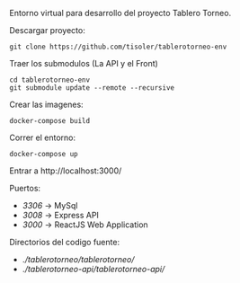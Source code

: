 Entorno virtual para desarrollo del proyecto Tablero Torneo.


Descargar proyecto:

```
git clone https://github.com/tisoler/tablerotorneo-env
```

Traer los submodulos (La API y el Front)

```
cd tablerotorneo-env
git submodule update --remote --recursive
```

Crear las imagenes:

```
docker-compose build
```

Correr el entorno:

```
docker-compose up
```

Entrar a http://localhost:3000/

Puertos:

- *3306* -> MySql
- *3008* -> Express API
- *3000* -> ReactJS Web Application

Directorios del codigo fuente:

- *./tablerotorneo/tablerotorneo/*
- *./tablerotorneo-api/tablerotorneo-api/*
